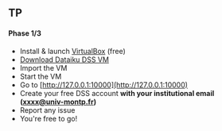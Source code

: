 
## TP

#### Phase 1/3
- Install & launch [VirtualBox](https://www.virtualbox.org/) (free)
- [Download Dataiku DSS VM](http://www.dataiku.com/dss/trynow/virtualbox/)
- Import the VM
- Start the VM
- Go to [http://127.0.0.1:10000](http://127.0.0.1:10000)
- Create your free DSS account **with your institutional email (xxxx@univ-montp.fr)**
- Report any issue
- You're free to go!<!-- .element: class="fragment" -->
